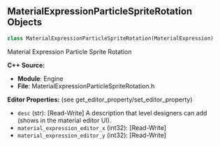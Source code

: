 ## MaterialExpressionParticleSpriteRotation Objects

```python
class MaterialExpressionParticleSpriteRotation(MaterialExpression)
```

Material Expression Particle Sprite Rotation

**C++ Source:**

- **Module**: Engine
- **File**: MaterialExpressionParticleSpriteRotation.h

**Editor Properties:** (see get_editor_property/set_editor_property)

- ``desc`` (str):  [Read-Write] A description that level designers can add (shows in the material editor UI).
- ``material_expression_editor_x`` (int32):  [Read-Write]
- ``material_expression_editor_y`` (int32):  [Read-Write]

<a id="unreal.MaterialExpressionParticleSubUV"></a>